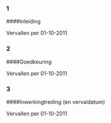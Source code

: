 <meta http-equiv='Content-Type' content='text/html; charset=utf-8' />

### 1  

####Inleiding

Vervallen per 01-10-2011 

### 2  

####Goedkeuring

Vervallen per 01-10-2011 

### 3  

####Inwerkingtreding (en vervaldatum)

Vervallen per 01-10-2011 

